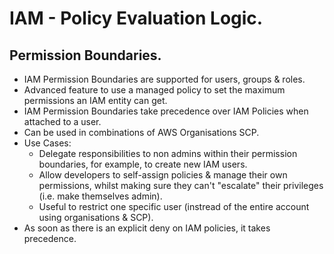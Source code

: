 # **IAM - Policy Evaluation Logic.**

## **Permission Boundaries.**

* IAM Permission Boundaries are supported for users, groups & roles.
* Advanced feature to use a managed policy to set the maximum permissions an IAM entity can get.
* IAM Permission Boundaries take precedence over IAM Policies when attached to a user.
* Can be used in combinations of AWS Organisations SCP.
* Use Cases:
    * Delegate responsibilities to non admins within their permission boundaries, for example, to create new IAM users.
    * Allow developers to self-assign policies & manage their own permissions, whilst making sure they can't "escalate" their privileges (i.e. make themselves admin).
    * Useful to restrict one specific user (instread of the entire account using organisations & SCP).
* As soon as there is an explicit deny on IAM policies, it takes precedence.